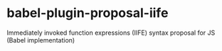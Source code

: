 # babel-plugin-proposal-iife
Immediately invoked function expressions (IIFE) syntax proposal for JS (Babel implementation)
